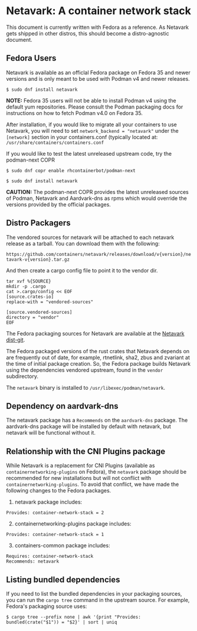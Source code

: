 # Netavark: A container network stack

This document is currently written with Fedora as a reference. As Netavark
gets shipped in other distros, this should become a distro-agnostic
document.

## Fedora Users
Netavark is available as an officlal Fedora package on Fedora 35 and newer versions
and is only meant to be used with Podman v4 and newer releases.

```console
$ sudo dnf install netavark
```

**NOTE:** Fedora 35 users will not be able to install Podman v4 using the default yum
repositories. Please consult the Podman packaging docs for instructions on how
to fetch Podman v4.0 on Fedora 35.


After installation, if you would like to migrate all your containers to use
Netavark, you will need to set `network_backend = "netavark"` under
the `[network]` section in your containers.conf (typically located at:
`/usr/share/containers/containers.conf`

If you would like to test the latest unreleased upstream code, try the
podman-next COPR

```console
$ sudo dnf copr enable rhcontainerbot/podman-next

$ sudo dnf install netavark
```

**CAUTION:** The podman-next COPR provides the latest unreleased sources of Podman,
Netavark and Aardvark-dns as rpms which would override the versions provided by
the official packages.

## Distro Packagers

The vendored sources for netavark will be attached to each netavark release as
a tarball. You can download them with the following:

`https://github.com/containers/netavark/releases/download/v{version}/netavark-v{version}.tar.gz`

And then create a cargo config file to point it to the vendor dir.
```
tar xvf %{SOURCE}
mkdir -p .cargo
cat >.cargo/config << EOF
[source.crates-io]
replace-with = "vendored-sources"

[source.vendored-sources]
directory = "vendor"
EOF
```

The Fedora packaging sources for Netavark are available at the [Netavark
dist-git](https://src.fedoraproject.org/rpms/netavark).

The Fedora packaged versions of the rust crates that Netavark depends on are
frequently out of date, for example, rtnetlink, sha2, zbus and zvariant at the
time of initial package creation. So, the Fedora package builds Netavark using
the dependencies vendored upstream, found in the `vendor` subdirectory.

The `netavark` binary is installed to `/usr/libexec/podman/netavark`.

## Dependency on aardvark-dns
The netavark package has a `Recommends` on the `aardvark-dns` package. The
aardvark-dns package will be installed by default with netavark, but netavark
will be functional without it.

## Relationship with the CNI Plugins package

While Netavark is a replacement for CNI Plugins (available as
`containernetworking-plugins` on Fedora), the `netavark` package should be
recommended for new installations but will not conflict with
`containernetworking-plugins`. To avoid that conflict, we have made the following
changes to the Fedora packages.

1. netavark package includes:
```
Provides: container-network-stack = 2
```

2. containernetworking-plugins package includes:
```
Provides: container-network-stack = 1
```

3. containers-common package includes:
```
Requires: container-network-stack
Recommends: netavark
```

## Listing bundled dependencies
If you need to list the bundled dependencies in your packaging sources, you can
run the `cargo tree` command in the upstream source.
For example, Fedora's packaging source uses:

```
$ cargo tree --prefix none | awk '{print "Provides: bundled(crate("$1")) = "$2}' | sort | uniq
```
